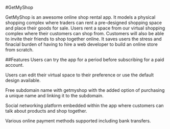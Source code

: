 #GetMyShop

GetMyShop is an awesome online shop rental app. It models a physical shopping complex where traders can rent a pre-designed shopping space and place their goods for sale. Users rent a space from our virtual shopping complex where their customers can shop from. Customers will also be able to invite their friends to shop together online. It saves users the stress and finacial burden of having to hire a web developer to build an online store from scratch.

##Features
Users can try the app for a period before subscribing for a paid account.

Users can edit their virtual space to their preference or use the default design available.

Free subdomain name with getmyshop with the added option of purchasing a unique name and linking it to the subdomain.

Social networking platform embedded within the app where customers can talk about products and shop together.

Various online payment methods supported including bank transfers.
